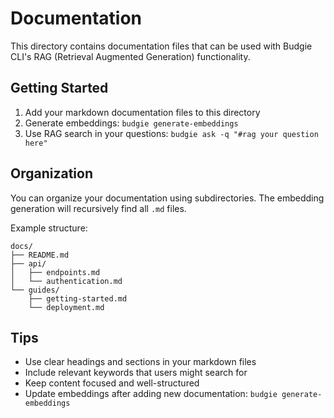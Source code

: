 # Documentation

This directory contains documentation files that can be used with Budgie CLI's RAG (Retrieval Augmented Generation) functionality.

## Getting Started

1. Add your markdown documentation files to this directory
2. Generate embeddings: `budgie generate-embeddings`
3. Use RAG search in your questions: `budgie ask -q "#rag your question here"`

## Organization

You can organize your documentation using subdirectories. The embedding generation will recursively find all `.md` files.

Example structure:
```
docs/
├── README.md
├── api/
│   ├── endpoints.md
│   └── authentication.md
└── guides/
    ├── getting-started.md
    └── deployment.md
```

## Tips

- Use clear headings and sections in your markdown files
- Include relevant keywords that users might search for
- Keep content focused and well-structured
- Update embeddings after adding new documentation: `budgie generate-embeddings`